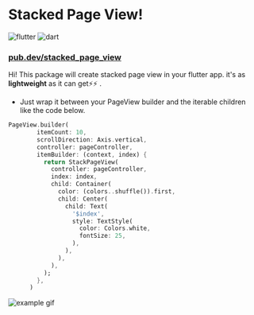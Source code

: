 # Stacked Page View!

![flutter](https://img.shields.io/badge/Flutter-02569B?style=for-the-badge&logo=flutter&logoColor=white)
![dart](https://img.shields.io/badge/Dart-0175C2?style=for-the-badge&logo=dart&logoColor=white)

### [pub.dev/stacked_page_view](https://pub.dev/packages/stacked_page_view)

Hi! This package will create stacked page view in your flutter app.
it's as **lightweight** as it can get⚡⚡ .

- Just wrap it between your PageView builder and the iterable children like the code below.

```dart
PageView.builder(
        itemCount: 10,
        scrollDirection: Axis.vertical,
        controller: pageController,
        itemBuilder: (context, index) {
          return StackPageView(
            controller: pageController,
            index: index,
            child: Container(
              color: (colors..shuffle()).first,
              child: Center(
                child: Text(
                  '$index',
                  style: TextStyle(
                    color: Colors.white,
                    fontSize: 25,
                  ),
                ),
              ),
            ),
          );
        },
      )
```

![example gif](https://media.giphy.com/media/SanwUb4qh2h8RmOTRH/giphy.gif)
